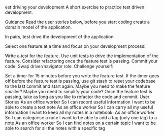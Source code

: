 est driving your development
A short exercise to practice test driven development.

Guidance
Read the user stories below, before you start coding create a domain model of the application.

In pairs, test drive the development of the application.

Select one feature at a time and focus on your development process:

Write a test for the feature.
Use unit tests to drive the implementation of the feature.
Consider refactoring once the feature test is passing.
Commit your code.
Swap driver/navigator role.
Challenge yourself:

Set a timer for 15 minutes before you write the feature test.
If the timer goes off before the feature test is passing, use git stash to reset your codebase to the last commit and start again.
Maybe you need to make the feature smaller?
Maybe you need to simplify your code?
Once the feature test is passing, take as long as you like to refactor the code and commit.
User Stories
As an office worker
So I can record useful information
I want to be able to create a text note
As an office worker
So I can carry all my useful information
I want to keep all my notes in a notebook.
As an office worker
So I can categorise a note
I want to be able to add a tag (only one tag) to a note
As an office worker
So I can find notes on a certain topic
I want to be able to search for all the notes with a specific tag